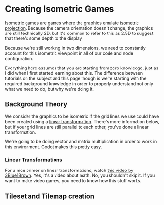 # Creating Isometric Games

Isometric games are games where the graphics emulate
[isometric projection](https://en.wikipedia.org/wiki/Isometric_projection).
Because the camera orientation doesn't change, the graphics are still
technically 2D, but it's common to refer to this as 2.5D to suggest that there's
some depth to the display.

Because we're still working in two dimensions, we need to constantly account for
this isometric viewpoint in all of our code and node configuration.

Everything here assumes that you are starting from zero knowledge, just as I did
when I first started learning about this. The difference between tutorials on
the subject and this page though is we're starting with the required background
knowledge in order to properly understand not only what we need to do, but why
we're doing it.

## Background Theory

We consider the graphics to be isometric if the grid lines we use could have
been created using a [linear transformation](#linear-transformations). There's
more information below, but if your grid lines are still parallel to each other,
you've done a linear transformation.

We're going to be doing vector and matrix multiplication in order to work in
this environment. Godot makes this pretty easy.

### Linear Transformations

For a nice primer on linear transformations, watch
[this video by 3Blue1Brown](https://www.youtube.com/watch?v=kYB8IZa5AuE). Yes,
it's a video about math. No, you shouldn't skip it. If you want to make video
games, you need to know how this stuff works.

## Tileset and Tilemap creation
